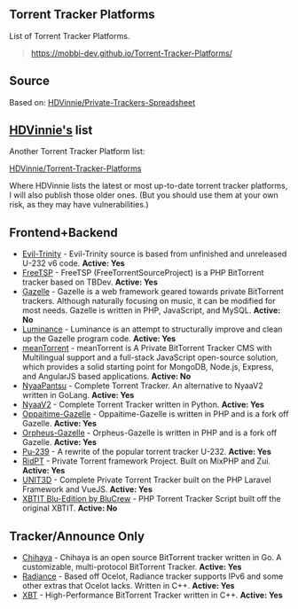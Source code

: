 ## Torrent Tracker Platforms

List of Torrent Tracker Platforms.

> https://mobbi-dev.github.io/Torrent-Tracker-Platforms/


## Source

Based on: [HDVinnie/Private-Trackers-Spreadsheet](https://github.com/HDVinnie/Private-Trackers-Spreadsheet)

## <a href="https://github.com/HDVinnie">HDVinnie's</a> list

Another Torrent Tracker Platform list: 

[HDVinnie/Torrent-Tracker-Platforms](https://github.com/HDVinnie/Torrent-Tracker-Platforms)

Where HDVinnie lists the latest or most up-to-date torrent tracker platforms, I will also publish those older ones. (But you should use them at your own risk, as they may have vulnerabilities.)

## Frontend+Backend

- [Evil-Trinity](https://github.com/3evils/Evil-Trinity) - Evil-Trinity source is based from unfinished and unreleased U-232 v6 code. **Active: Yes** 
- [FreeTSP](freetsp.com) - FreeTSP (FreeTorrentSourceProject) is a PHP BitTorrent tracker based on TBDev. **Active: Yes**
- [Gazelle](https://github.com/WhatCD/Gazelle) - Gazelle is a web framework geared towards private BitTorrent trackers. Although naturally focusing on music, it can be modified for most needs. Gazelle is written in PHP, JavaScript, and MySQL. **Active: No**
- [Luminance](https://github.com/Empornium/Luminance) - Luminance is an attempt to structurally improve and clean up the Gazelle program code. **Active: Yes**
- [meanTorrent](https://github.com/taobataoma/meanTorrent) - meanTorrent is A Private BitTorrent Tracker CMS with Multilingual support and a full-stack JavaScript open-source solution, which provides a solid starting point for MongoDB, Node.js, Express, and AngularJS based applications. **Active: No**
- [NyaaPantsu](https://github.com/NyaaPantsu/nyaa) - Complete Torrent Tracker. An alternative to NyaaV2 written in GoLang. **Active: Yes**
- [NyaaV2](https://github.com/nyaadevs/nyaa) - Complete Torrent Tracker written in Python. **Active: Yes**
- [Oppaitime-Gazelle](https://git.oppaiti.me/Oppaitime/Gazelle) - Oppaitime-Gazelle is written in PHP and is a fork off Gazelle. **Active: Yes**
- [Orpheus-Gazelle](https://github.com/OPSnet/Gazelle) - Orpheus-Gazelle is written in PHP and is a fork off Gazelle. **Active: Yes**
- [Pu-239](https://github.com/darkalchemy/Pu-239) - A rewrite of the popular torrent tracker U-232. **Active: Yes**
- [RidPT](https://github.com/Rhilip/RidPT) - Private Torrent framework Project. Built on MixPHP and Zui. **Active: Yes**
- [UNIT3D](https://github.com/HDInnovations/UNIT3D-Community-Edition) - Complete Private Torrent Tracker built on the PHP Laravel Framework and VueJS. **Active: Yes**
- [XBTIT Blu-Edition by BluCrew](https://github.com/bug-me-not/XBTIT-Blu-Edition-by-BluCrew) - PHP Torrent Tracker Script built off the original XBTIT. **Active: No**


## Tracker/Announce Only

- [Chihaya](https://github.com/chihaya/chihaya) - Chihaya is an open source BitTorrent tracker written in Go. A customizable, multi-protocol BitTorrent Tracker. **Active: Yes**
- [Radiance](https://github.com/Empornium/Radiance) - Based off Ocelot, Radiance tracker supports IPv6 and some other extras that Ocelot lacks. Written in C++. **Active: Yes**
- [XBT](https://github.com/OlafvdSpek/xbt) - High-Performance BitTorrent Tracker written in C++. **Active: Yes**

